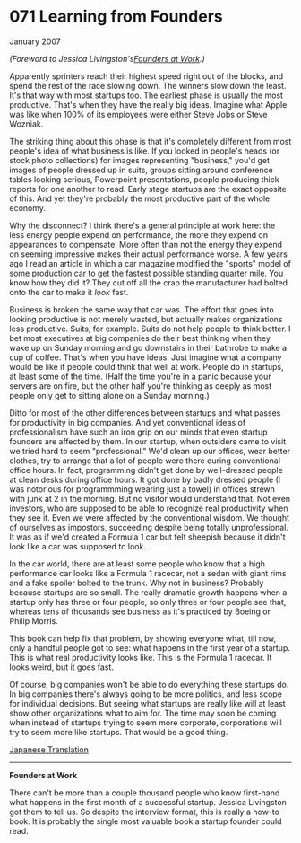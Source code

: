 # 071 Learning from Founders


  
 
  
 January 2007   
  
  _(Foreword to Jessica Livingston's[Founders at Work](http://www.amazon.com/gp/product/1590597141).)_   
  
 Apparently sprinters reach their highest speed right out of the blocks, and spend the rest of the race slowing down. The winners slow down the least. It's that way with most startups too. The earliest phase is usually the most productive. That's when they have the really big ideas. Imagine what Apple was like when 100% of its employees were either Steve Jobs or Steve Wozniak.   
  
 The striking thing about this phase is that it's completely different from most people's idea of what business is like. If you looked in people's heads (or stock photo collections) for images representing "business," you'd get images of people dressed up in suits, groups sitting around conference tables looking serious, Powerpoint presentations, people producing thick reports for one another to read. Early stage startups are the exact opposite of this. And yet they're probably the most productive part of the whole economy.   
  
 Why the disconnect? I think there's a general principle at work here: the less energy people expend on performance, the more they expend on appearances to compensate. More often than not the energy they expend on seeming impressive makes their actual performance worse. A few years ago I read an article in which a car magazine modified the "sports" model of some production car to get the fastest possible standing quarter mile. You know how they did it? They cut off all the crap the manufacturer had bolted onto the car to make it _look_ fast.   
  
 Business is broken the same way that car was. The effort that goes into looking productive is not merely wasted, but actually makes organizations less productive. Suits, for example. Suits do not help people to think better. I bet most executives at big companies do their best thinking when they wake up on Sunday morning and go downstairs in their bathrobe to make a cup of coffee. That's when you have ideas. Just imagine what a company would be like if people could think that well at work. People do in startups, at least some of the time. (Half the time you're in a panic because your servers are on fire, but the other half you're thinking as deeply as most people only get to sitting alone on a Sunday morning.)   
  
 Ditto for most of the other differences between startups and what passes for productivity in big companies. And yet conventional ideas of professionalism have such an iron grip on our minds that even startup founders are affected by them. In our startup, when outsiders came to visit we tried hard to seem "professional." We'd clean up our offices, wear better clothes, try to arrange that a lot of people were there during conventional office hours. In fact, programming didn't get done by well-dressed people at clean desks during office hours. It got done by badly dressed people (I was notorious for programmming wearing just a towel) in offices strewn with junk at 2 in the morning. But no visitor would understand that. Not even investors, who are supposed to be able to recognize real productivity when they see it. Even we were affected by the conventional wisdom. We thought of ourselves as impostors, succeeding despite being totally unprofessional. It was as if we'd created a Formula 1 car but felt sheepish because it didn't look like a car was supposed to look.   
  
 In the car world, there are at least some people who know that a high performance car looks like a Formula 1 racecar, not a sedan with giant rims and a fake spoiler bolted to the trunk. Why not in business? Probably because startups are so small. The really dramatic growth happens when a startup only has three or four people, so only three or four people see that, whereas tens of thousands see business as it's practiced by Boeing or Philip Morris.   
  
 This book can help fix that problem, by showing everyone what, till now, only a handful people got to see: what happens in the first year of a startup. This is what real productivity looks like. This is the Formula 1 racecar. It looks weird, but it goes fast.   
  
 Of course, big companies won't be able to do everything these startups do. In big companies there's always going to be more politics, and less scope for individual decisions. But seeing what startups are really like will at least show other organizations what to aim for. The time may soon be coming when instead of startups trying to seem more corporate, corporations will try to seem more like startups. That would be a good thing.   
  
 
  
 
  
 [Japanese Translation](http://www.aoky.net/articles/paul_graham/foundersatwork.htm)   
  
 

 
* * *
 

 
  
 
  
 
  
 
  
 
  
 [](http://www.amazon.com/gp/product/1590597141)**Founders at Work**   
  
 There can't be more than a couple thousand people who know first-hand what happens in the first month of a successful startup. Jessica Livingston got them to tell us. So despite the interview format, this is really a how-to book. It is probably the single most valuable book a startup founder could read.   
  
 
  
 
  
 

 

